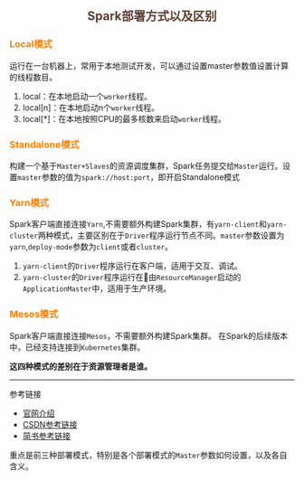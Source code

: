 ## <center><font color=#5C4033>Spark部署方式以及区别</font></center>

### <font color=#FF7F00>Local模式</font>
运行在一台机器上，常用于本地测试开发，可以通过设置master参数值设置计算的线程数目。
1. local：在本地启动一个`worker`线程。
2. local[n]：在本地启动n个`worker`线程。
3. local[*]：在本地按照CPU的最多核数来启动`worker`线程。


### <font color=#FF7F00>Standalone模式</font>
构建一个基于`Master+Slaves`的资源调度集群，Spark任务提交给`Master`运行。设置`master`参数的值为`spark://host:port`，即开启Standalone模式


### <font color=#FF7F00>Yarn模式</font>
Spark客户端直接连接`Yarn`,不需要额外构建Spark集群，有`yarn-client`和`yarn-cluster`两种模式，主要区别在于`Driver`程序运行节点不同。`master`参数设置为`yarn`,`deploy-mode`参数为`client`或者`cluster`。
1. `yarn-client`的`Driver`程序运行在客户端，适用于交互、调试。
2. `yarn-cluster`的`Driver`程序运行在由`ResourceManager`启动的`ApplicationMaster`中，适用于生产环境。

### <font color=#FF7F00>Mesos模式</font>
Spark客户端直接连接`Mesos`，不需要额外构建Spark集群。
在Spark的后续版本中，已经支持连接到`Kubernetes`集群。


**这四种模式的差别在于资源管理者是谁。**


---

参考链接
* [官网介绍](http://spark.apache.org/docs/latest/submitting-applications.html#master-urls)
* [CSDN参考链接](https://blog.csdn.net/qq_33054265/article/details/87563602)
* [简书参考链接](https://www.jianshu.com/p/58d1c9bbfbb1)


重点是前三种部署模式，特别是各个部署模式的`Master`参数如何设置，以及各自含义。